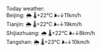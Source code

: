 Today weather:  
Beijing: 🌦   🌡️+22°C 🌬️↓11km/h  
Tianjin: 🌦   🌡️+22°C 🌬️↓19km/h  
Shijiazhuang: 🌧   🌡️+22°C 🌬️↓8km/h  
Tangshan: 🌦   🌡️+23°C 🌬️↓10km/h  
